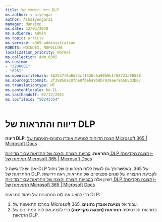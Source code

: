 ```yaml
---
title: דיווח והתראות של DLP
ms.author: v-aiyengar
author: AshaIyengar21
manager: dansimp
ms.date: 12/03/2020
ms.audience: Admin
ms.topic: article
ms.service: o365-administration
ROBOTS: NOINDEX, NOFOLLOW
localization_priority: Normal
ms.collection: Adm_O365
ms.custom:
- "3200001"
- "8261"
ms.openlocfilehash: 562537f0a8d53cf1526c6a9069b1f98721a90538
ms.sourcegitcommit: 2f39850ac0fba9fbeba9b8b7939ae79b505d3b67
ms.translationtype: MT
ms.contentlocale: he-IL
ms.lasthandoff: 02/12/2021
ms.locfileid: "50243354"
---
```

# <a name="dlp-reporting-and-alerts"></a>דיווח והתראות של DLP

**דיווח DLP**: [הצגת הדוחות למניעת אובדן נתונים-תאימות של Microsoft 365 | Microsoft Docs](https://docs.microsoft.com/microsoft-365/compliance/view-the-dlp-reports?view=o365-worldwide&preserve-view=true)

**התראות**: [קביעת תצורה והצגה של התראות עבור מדיניות DLP (תצוגה מקדימה)-תאימות של Microsoft 365 | Microsoft Docs](https://docs.microsoft.com/microsoft-365/compliance/dlp-configure-view-alerts-policies?view=o365-worldwide&preserve-view=true)

 אם יש לך גישה ל-DLP של 365, באפשרותך גם לגשת ללוח המחוונים של ניהול ההתראות של DLP.  לקביעת התצורה של סוגים ספציפיים של התראות, ראה דרישות רשיון אלה [בקביעת תצורה והצגה של התראות עבור מדיניות DLP (תצוגה מקדימה)-התאימות של Microsoft 365 | Microsoft Docs](https://docs.microsoft.com/microsoft-365/compliance/dlp-configure-view-alerts-policies?view=o365-worldwide#licensing-for-alert-configuration-options&preserve-view=true)

כדי להציג את לוח המחוונים של ניהול התראות DLP:

1. במרכז התאימות של Microsoft 365, עבור אל **מניעת אובדן נתונים**.
1. בחר את הכרטיסיה **התראות (תצוגה מקדימה)** כדי להציג את לוח המחוונים של התראות DLP.